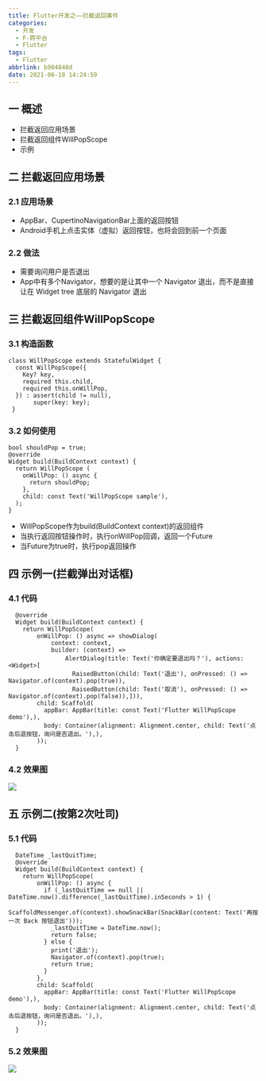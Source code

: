 ```yaml
---
title: Flutter开发之——拦截返回事件
categories:
  - 开发
  - F-跨平台
  - Flutter
tags:
  - Flutter
abbrlink: b904840d
date: 2021-06-18 14:24:59
---
```

## 一 概述

* 拦截返回应用场景
* 拦截返回组件WillPopScope
* 示例

<!--more-->

## 二 拦截返回应用场景

### 2.1 应用场景

* AppBar、CupertinoNavigationBar上面的返回按钮
* Android手机上点击实体（虚拟）返回按钮，也将会回到前一个页面

### 2.2 做法

* 需要询问用户是否退出
* App中有多个Navigator，想要的是让其中一个 Navigator 退出，而不是直接让在 Widget tree 底层的 Navigator 退出

## 三 拦截返回组件WillPopScope

### 3.1 构造函数

```
class WillPopScope extends StatefulWidget {
  const WillPopScope({
    Key? key,
    required this.child,
    required this.onWillPop,
  }) : assert(child != null),
       super(key: key);
 }      
```

### 3.2 如何使用

```
bool shouldPop = true;
@override
Widget build(BuildContext context) {
  return WillPopScope (
    onWillPop: () async {
      return shouldPop;
    },
    child: const Text('WillPopScope sample'),
  );
}
```

* WillPopScope作为build(BuildContext context)的返回组件
* 当执行返回按钮操作时，执行onWillPop回调，返回一个Future
* 当Future为true时，执行pop返回操作

## 四 示例一(拦截弹出对话框)

### 4.1 代码

```
  @override
  Widget build(BuildContext context) {
    return WillPopScope(
        onWillPop: () async => showDialog(
            context: context,
            builder: (context) =>
                AlertDialog(title: Text('你确定要退出吗？'), actions: <Widget>[
                  RaisedButton(child: Text('退出'), onPressed: () => Navigator.of(context).pop(true)),
                  RaisedButton(child: Text('取消'), onPressed: () => Navigator.of(context).pop(false)),])),
        child: Scaffold(
          appBar: AppBar(title: const Text('Flutter WillPopScope demo'),),
          body: Container(alignment: Alignment.center, child: Text('点击后退按钮，询问是否退出。'),),
        ));
  }
```

### 4.2 效果图
![][1]
## 五 示例二(按第2次吐司)

### 5.1 代码

```
  DateTime _lastQuitTime;
  @override
  Widget build(BuildContext context) {
    return WillPopScope(
        onWillPop: () async {
          if (_lastQuitTime == null || DateTime.now().difference(_lastQuitTime).inSeconds > 1) {
            ScaffoldMessenger.of(context).showSnackBar(SnackBar(content: Text('再按一次 Back 按钮退出')));
            _lastQuitTime = DateTime.now();
            return false;
          } else {
            print('退出');
            Navigator.of(context).pop(true);
            return true;
          }
        },
        child: Scaffold(
          appBar: AppBar(title: const Text('Flutter WillPopScope demo'),),
          body: Container(alignment: Alignment.center, child: Text('点击后退按钮，询问是否退出。'),),
        ));
  }
```

### 5.2 效果图
![][2]



[1]:https://jsd.onmicrosoft.cn/gh/PGzxc/CDN/blog-flutter/flutter-willPopScope-dialog.gif
[2]:https://jsd.onmicrosoft.cn/gh/PGzxc/CDN/blog-flutter/flutter-willPopScope-toast.gif

